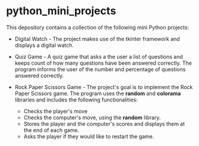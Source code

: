 # python_mini_projects
This depository contains a collection of the following mini Python projects:

* Digital Watch - The project makes use of the tkinter framework and displays a digital watch.

* Quiz Game - A quiz game that asks a the user a list of questions and keeps count of how many questions have been answered correctly. The program informs the user of the number and percentage of questions answered correctly.

* Rock Paper Scissors Game - The project's goal is to implement the Rock Paper Scissors game. The program uses the **random** and **colorama** libraries and includes the following functionalities:

  * Checks the player's move
  * Checks the computer's move, using the **random** library.
  * Stores the player and the computer's scores and displays them at the end of each game.
  * Asks the player if they would like to restart the game.
